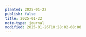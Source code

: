 ```yaml
---
planted: 2025-01-22
publish: false
title: 2025-01-22
note-type: journal
modified: 2025-01-26T10:28:02-08:00
---
```

